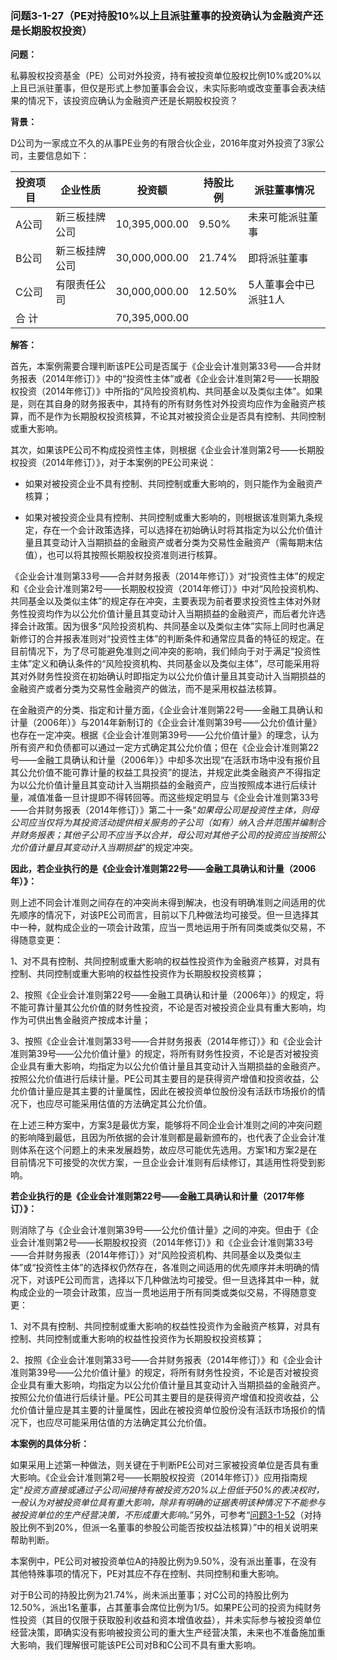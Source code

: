 ### 问题3-1-27（PE对持股10%以上且派驻董事的投资确认为金融资产还是长期股权投资）

**问题：**

私募股权投资基金（PE）公司对外投资，持有被投资单位股权比例10%或20%以上且已派驻董事，但仅是形式上参加董事会会议，未实际影响或改变董事会表决结果的情况下，该投资应确认为金融资产还是长期股权投资？

**背景：**

D公司为一家成立不久的从事PE业务的有限合伙企业，2016年度对外投资了3家公司，主要信息如下：

| **投资项目** | **企业性质**   | **投资额**    | **持股比例** | **派驻董事情况**     |
|--------------|----------------|---------------|--------------|----------------------|
| A公司        | 新三板挂牌公司 | 10,395,000.00 | 9.50%        | 未来可能派驻董事     |
| B公司        | 新三板挂牌公司 | 30,000,000.00 | 21.74%       | 即将派驻董事         |
| C公司        | 有限责任公司   | 30,000,000.00 | 12.50%       | 5人董事会中已派驻1人 |
| 合 计        |                | 70,395,000.00 |              |                      |

**解答：**

首先，本案例需要合理判断该PE公司是否属于《企业会计准则第33号——合并财务报表（2014年修订）》中的“投资性主体”或者《企业会计准则第2号——长期股权投资（2014年修订）》中所指的“风险投资机构、共同基金以及类似主体”。如果是，则在其自身的财务报表中，其持有的所有财务性对外投资均应作为金融资产核算，而不是作为长期股权投资核算，不论其对被投资企业是否具有控制、共同控制或重大影响。

其次，如果该PE公司不构成投资性主体，则根据《企业会计准则第2号——长期股权投资（2014年修订）》，对于本案例的PE公司来说：

-   如果对被投资企业不具有控制、共同控制或重大影响的，则只能作为金融资产核算；

-   如果对被投资企业具有控制、共同控制或重大影响的，则根据该准则第九条规定，存在一个会计政策选择，可以选择在初始确认时将其指定为以公允价值计量且其变动计入当期损益的金融资产或者分类为交易性金融资产（需每期末估值），也可以将其按照长期股权投资准则进行核算。

《企业会计准则第33号——合并财务报表（2014年修订）》对“投资性主体”的规定和《企业会计准则第2号——长期股权投资（2014年修订）》中对“风险投资机构、共同基金以及类似主体”的规定存在冲突，主要表现为前者要求投资性主体对外财务性投资均作为以公允价值计量且其变动计入当期损益的金融资产，而后者允许选择会计政策。因为很多“风险投资机构、共同基金以及类似主体”实际上同时也满足新修订的合并报表准则对“投资性主体”的判断条件和通常应具备的特征的规定。在目前情况下，为了尽可能避免准则之间冲突的影响，我们倾向于对于满足“投资性主体”定义和确认条件的“风险投资机构、共同基金以及类似主体”，尽可能采用将其对外财务性投资在初始确认时即指定为以公允价值计量且其变动计入当期损益的金融资产或者分类为交易性金融资产的做法，而不是采用权益法核算。

在金融资产的分类、指定和计量方面，《企业会计准则第22号——金融工具确认和计量（2006年）》与2014年新制订的《企业会计准则第39号——公允价值计量》也存在一定冲突。根据《企业会计准则第39号——公允价值计量》的理念，认为所有资产和负债都可以通过一定方式确定其公允价值；但在《企业会计准则第22号——金融工具确认和计量（2006年）》中却多次出现“在活跃市场中没有报价且其公允价值不能可靠计量的权益工具投资”的提法，并规定此类金融资产不得指定为以公允价值计量且其变动计入当期损益的金融资产，应当按照成本进行后续计量，减值准备一旦计提即不得转回等。而这些规定明显与《企业会计准则第33号——合并财务报表（2014年修订）》第二十一条“*如果母公司是投资性主体，则母公司应当仅将为其投资活动提供相关服务的子公司（如有）纳入合并范围并编制合并财务报表；其他子公司不应当予以合并，母公司对其他子公司的投资应当按照公允价值计量且其变动计入当期损益*”的规定冲突。

**因此，若企业执行的是《企业会计准则第22号——金融工具确认和计量（2006年）》：**

则上述不同会计准则之间存在的冲突尚未得到解决，也没有明确准则之间适用的优先顺序的情况下，对该PE公司而言，目前以下几种做法均可接受。但一旦选择其中一种，就构成企业的一项会计政策，应当一贯地运用于所有同类或类似交易，不得随意变更：

1、对不具有控制、共同控制或重大影响的权益性投资作为金融资产核算，对具有控制、共同控制或重大影响的权益性投资作为长期股权投资核算；

2、按照《企业会计准则第22号——金融工具确认和计量（2006年）》的规定，将不能可靠计量其公允价值的财务性投资，不论是否对被投资企业具有重大影响，均作为可供出售金融资产按成本计量；

3、按照《企业会计准则第33号——合并财务报表（2014年修订）》和《企业会计准则第39号——公允价值计量》的规定，将所有财务性投资，不论是否对被投资企业具有重大影响，均指定为以公允价值计量且其变动计入当期损益的金融资产。按照公允价值进行后续计量。PE公司其主要目的是获得资产增值和投资收益，公允价值计量应是其主要的计量属性，因此在被投资单位股份没有活跃市场报价的情况下，也应尽可能采用估值的方法确定其公允价值。

在上述三种方案中，方案3是最优方案，能够将不同企业会计准则之间的冲突问题的影响降到最低，且因为所依据的会计准则都是最新颁布的，也代表了企业会计准则体系在这个问题上的未来发展趋势，故应尽可能优先选用。方案1和方案2是在目前情况下可接受的次优方案，一旦企业会计准则有后续修订，其适用性将受到影响。

**若企业执行的是《企业会计准则第22号——金融工具确认和计量（2017年修订）》：**

则消除了与《企业会计准则第39号——公允价值计量》之间的冲突。但由于《企业会计准则第2号——长期股权投资（2014年修订）》和《企业会计准则第33号——合并财务报表（2014年修订）》对“风险投资机构、共同基金以及类似主体”或“投资性主体”的选择权仍然存在，各准则之间适用的优先顺序并未明确的情况下，对该PE公司而言，选择以下几种做法均可接受。但一旦选择其中一种，就构成企业的一项会计政策，应当一贯地运用于所有同类或类似交易，不得随意变更：

1、对不具有控制、共同控制或重大影响的权益性投资作为金融资产核算，对具有控制、共同控制或重大影响的权益性投资作为长期股权投资核算；

2、按照《企业会计准则第33号——合并财务报表（2014年修订）》和《企业会计准则第39号——公允价值计量》的规定，将所有财务性投资，不论是否对被投资企业具有重大影响，均指定为以公允价值计量且其变动计入当期损益的金融资产。按照公允价值进行后续计量。PE公司其主要目的是获得资产增值和投资收益，公允价值计量应是其主要的计量属性，因此在被投资单位股份没有活跃市场报价的情况下，也应尽可能采用估值的方法确定其公允价值。

**本案例的具体分析：**

如果采用上述第一种做法，则关键在于判断PE公司对三家被投资单位是否具有重大影响。《企业会计准则第2号——长期股权投资（2014年修订）》应用指南规定“*投资方直接或通过子公司间接持有被投资方20%以上但低于50%的表决权时，一般认为对被投资单位具有重大影响，除非有明确的证据表明该种情况下不能参与被投资单位的生产经营决策，不形成重大影响。*”另外，可参考“[问题3-1-52](#_Hlk495184515)（对持股比例不到20%，但派一名董事的参股公司能否按权益法核算）”中的相关说明来帮助判断。

本案例中，PE公司对被投资单位A的持股比例为9.50%，没有派出董事，在没有其他特殊事项的情况下，PE对其应不存在控制、共同控制和重大影响。

对于B公司的持股比例为21.74%，尚未派出董事；对C公司的持股比例为12.50%，派出1名董事，占其董事会席位比例为1/5。如果PE公司的投资为纯财务性投资（其目的仅限于获取股利收益和资本增值收益），并未实际参与被投资单位经营决策，即确实没有影响被投资公司的重大生产经营决策，未来也不准备施加重大影响，我们理解很可能该PE公司对B和C公司不具有重大影响。